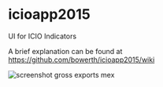 # icioapp2015

UI for ICIO Indicators

A brief explanation can be found at https://github.com/bowerth/icioapp2015/wiki

<!-- ![screenshot gross exports mex](assets/icioapp2015-gross-exports-2005-c15t37-mex-eu28-mex.png) -->

![screenshot gross exports mex](https://raw.githubusercontent.com/wiki/bowerth/icioapp2015/assets/screenshots/icioapp2015-gross-exports-2005-c15t37-mex-eu28-wor.png)
